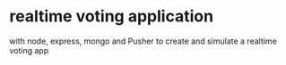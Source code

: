 # realtime voting application
with node, express, mongo and Pusher to create and simulate a realtime voting app
